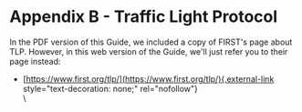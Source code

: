 # Appendix B - Traffic Light Protocol 

In the PDF version of this Guide, we included a copy of FIRST's page
about TLP. However, in this web version of the Guide, we'll just refer
you to their page instead:

-   [https://www.first.org/tlp/](https://www.first.org/tlp/){.external-link
    style="text-decoration: none;" rel="nofollow"}\
    \




